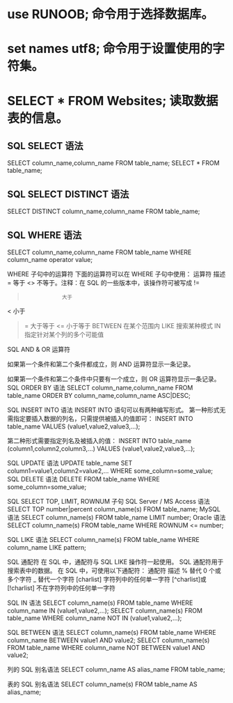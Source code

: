 # use RUNOOB; 命令用于选择数据库。
# set names utf8; 命令用于设置使用的字符集。
# SELECT * FROM Websites; 读取数据表的信息。
## SQL SELECT 语法
SELECT column_name,column_name FROM table_name;
SELECT * FROM table_name;
## SQL SELECT DISTINCT 语法
SELECT DISTINCT column_name,column_name FROM table_name;
## SQL WHERE 语法
SELECT column_name,column_name FROM table_name WHERE column_name operator value;

WHERE 子句中的运算符
下面的运算符可以在 WHERE 子句中使用：
运算符 		      描述
= 		          等于
<> 		          不等于。注释：在 SQL 的一些版本中，该操作符可被写成 !=
> 		          大于
< 	          	小于
>= 		          大于等于
<= 		          小于等于
BETWEEN 	      在某个范围内
LIKE 		        搜索某种模式
IN 		          指定针对某个列的多个可能值

SQL AND & OR 运算符

如果第一个条件和第二个条件都成立，则 AND 运算符显示一条记录。

如果第一个条件和第二个条件中只要有一个成立，则 OR 运算符显示一条记录。
SQL ORDER BY 语法
SELECT column_name,column_name
FROM table_name
ORDER BY column_name,column_name ASC|DESC;

SQL INSERT INTO 语法
INSERT INTO 语句可以有两种编写形式。
第一种形式无需指定要插入数据的列名，只需提供被插入的值即可：
INSERT INTO table_name VALUES (value1,value2,value3,...);

第二种形式需要指定列名及被插入的值：
INSERT INTO table_name (column1,column2,column3,...) VALUES (value1,value2,value3,...);

SQL UPDATE 语法
UPDATE table_name
SET column1=value1,column2=value2,...
WHERE some_column=some_value;
SQL DELETE 语法
DELETE FROM table_name
WHERE some_column=some_value;

SQL SELECT TOP, LIMIT, ROWNUM 子句
SQL Server / MS Access 语法
SELECT TOP number|percent column_name(s) FROM table_name;
MySQL 语法
SELECT column_name(s) FROM table_name LIMIT number;
Oracle 语法
SELECT column_name(s) FROM table_name WHERE ROWNUM <= number;

SQL LIKE 语法
SELECT column_name(s) FROM table_name WHERE column_name LIKE pattern;

SQL 通配符
在 SQL 中，通配符与 SQL LIKE 操作符一起使用。
SQL 通配符用于搜索表中的数据。
在 SQL 中，可使用以下通配符：
通配符 				描述
% 				替代 0 个或多个字符
_ 				替代一个字符
[charlist] 			字符列中的任何单一字符
[^charlist]或[!charlist] 	不在字符列中的任何单一字符

SQL IN 语法
SELECT column_name(s) FROM table_name WHERE column_name IN (value1,value2,...);
SELECT column_name(s) FROM table_name WHERE column_name NOT IN (value1,value2,...);

SQL BETWEEN 语法
SELECT column_name(s) FROM table_name WHERE column_name BETWEEN value1 AND value2; 
SELECT column_name(s) FROM table_name WHERE column_name NOT BETWEEN value1 AND value2; 

列的 SQL 别名语法
SELECT column_name AS alias_name FROM table_name;

表的 SQL 别名语法
SELECT column_name(s) FROM table_name AS alias_name;

